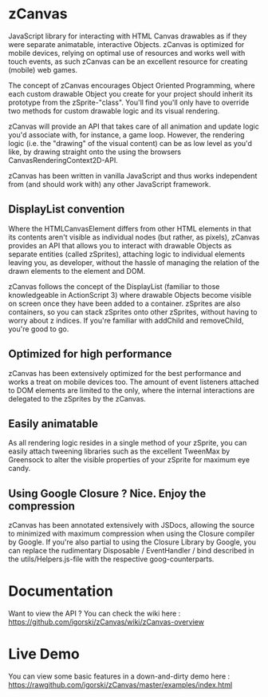 zCanvas
=======

JavaScript library for interacting with HTML Canvas drawables as if they were separate animatable, interactive Objects.
zCanvas is optimized for mobile devices, relying on optimal use of resources and works well with touch events, as such
zCanvas can be an excellent resource for creating (mobile) web games.

The concept of zCanvas encourages Object Oriented Programming, where each custom drawable Object you create for your
project should inherit its prototype from the zSprite-"class". You'll find you'll only have to override two methods
for custom drawable logic and its visual rendering.

zCanvas will provide an API that takes care of all animation and update logic you'd associate with, for instance, a game
loop. However, the rendering logic (i.e. the "drawing" of the visual content) can be as low level as you'd like, by
drawing straight onto the <canvas> using the browsers CanvasRenderingContext2D-API.

zCanvas has been written in vanilla JavaScript and thus works independent from (and should work with) any other
JavaScript framework.

DisplayList convention
----------------------

Where the HTMLCanvasElement differs from other HTML elements in that its contents aren't visible as individual nodes (but rather, as pixels), zCanvas
provides an API that allows you to interact with drawable Objects as separate entities (called zSprites), attaching logic to individual
elements leaving you, as developer, without the hassle of managing the relation of the drawn elements to the <canvas> element and DOM.

zCanvas follows the concept of the DisplayList (familiar to those knowledgeable in ActionScript 3) where drawable Objects
become visible on screen once they have been added to a container. zSprites are also containers, so you can stack zSprites
onto other zSprites, without having to worry about z indices. If you're familiar with addChild and removeChild, you're good to go.

Optimized for high performance
------------------------------

zCanvas has been extensively optimized for the best performance and works a treat on mobile devices too. The amount of
event listeners attached to DOM elements are limited to the <canvas> only, where the internal interactions are delegated
to the zSprites by the zCanvas.

Easily animatable
-----------------

As all rendering logic resides in a single method of your zSprite, you can easily attach tweening libraries such as
the excellent TweenMax by Greensock to alter the visible properties of your zSprite for maximum eye candy.

Using Google Closure ? Nice. Enjoy the compression
--------------------------------------------------

zCanvas has been annotated extensively with JSDocs, allowing the source to minimized with maximum compression when using the
Closure compiler by Google. If you're also partial to using the Closure Library by Google, you can replace the rudimentary
Disposable / EventHandler / bind described in the utils/Helpers.js-file with the respective goog-counterparts.

Documentation
=============

Want to view the API ? You can check the wiki here : https://github.com/igorski/zCanvas/wiki/zCanvas-overview

Live Demo
=========

You can view some basic features in a down-and-dirty demo here : https://rawgithub.com/igorski/zCanvas/master/examples/index.html
